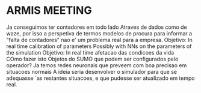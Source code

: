 # ARMIS MEETING
Ja conseguimos ter contadores em todo lado
    Atraves de dados como de waze, por isso a perspetiva de termos modelos de procura para informar a "falta de contadores" nao e' um problema real para a empresa.
Objetivo: In real time calibration of parameters
    Possibly with NNs on the parameters of the simulation
Objetivo: In real time afetacao das condicoes da vida   
    COmo fazer isto
    Objetos do SUMO que podem ser configurados pelo operador?
Ja temos redes neuronais que preveem com boa precisao em situacoes normais
    A ideia seria desenvolver o simulador para que se adequasse `as restantes situacoes, e que pudesse ser atualizado em tempo real.
